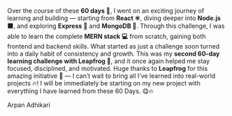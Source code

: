 Over the course of these **60 days 🚀**, I went on an exciting journey of learning and building — starting from **React ⚛️**, diving deeper into **Node.js 🟩**, and exploring **Express 🚂** and **MongoDB 🍃**. Through this challenge, I was able to learn the complete **MERN stack 💻** from scratch, gaining both frontend and backend skills. What started as just a challenge soon turned into a daily habit of consistency and growth. This was my **second 60-day learning challenge with Leapfrog 🐸**, and it once again helped me stay focused, disciplined, and motivated. Huge thanks to **Leapfrog** for this amazing initiative 💚 — I can’t wait to bring all I’ve learned into real-world projects 🔥! I will be immediately be starting on my new project with everything I have learned from these 60 Days. 😋🔥

Arpan Adhikari